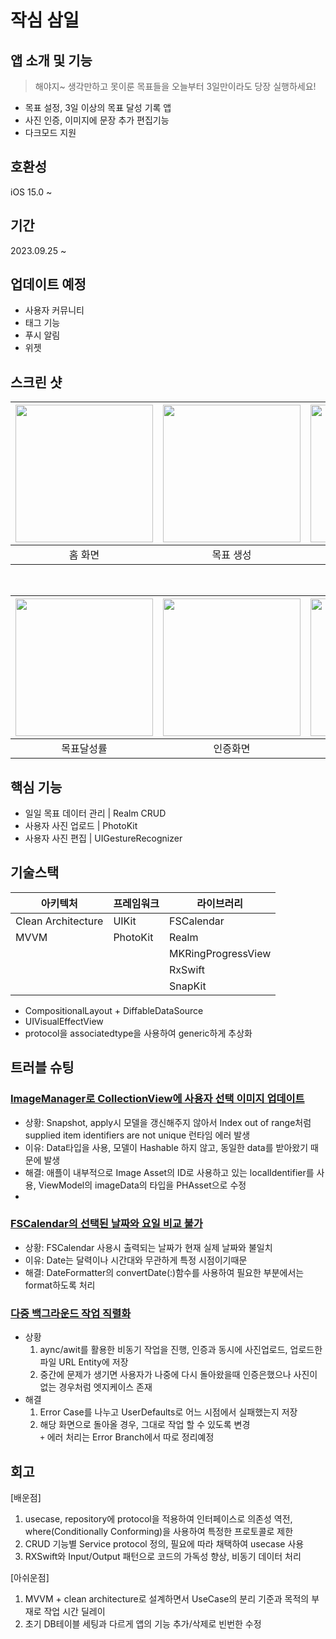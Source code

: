 # 작심 삼일

## 앱 소개 및 기능
> 해야지~ 생각만하고 못이룬 목표들을 오늘부터 3일만이라도 당장 실행하세요!

 - 목표 설정, 3일 이상의 목표 달성 기록 앱</br>
 - 사진 인증, 이미지에 문장 추가 편집기능</br>
 - 다크모드 지원

## 호환성
iOS 15.0 ~

## 기간
2023.09.25 ~ 

## 업데이트 예정
- 사용자 커뮤니티
- 태그 기능
- 푸시 알림
- 위젯

## 스크린 샷
|<img src="https://github.com/DONG-WOON/StickToIt/assets/80871083/6465b944-28b3-47a7-b768-9f2eaf477346" width=220>|<img src="https://github.com/DONG-WOON/StickToIt/assets/80871083/48646356-450b-46f6-9fb8-31bc1d318b69" width=220>|<img src="https://github.com/DONG-WOON/StickToIt/assets/80871083/da2daa46-cf56-49e9-b034-6180915635e1" width=220>|
|:-:|:-:|:-:|
|홈 화면|목표 생성|캘린더|
</br>

|<img src="https://github.com/DONG-WOON/StickToIt/assets/80871083/91458add-2819-4401-8f04-438d35238965" width=220>|<img src="https://github.com/DONG-WOON/StickToIt/assets/80871083/debbd251-332d-422b-9af6-66d1c9b401c0" width=220>|<img src="https://github.com/DONG-WOON/StickToIt/assets/80871083/7fd17ffe-46fe-49c1-8b44-4cdfdbf446e2" width=220>|
|:-:|:-:|:-:|
|목표달성률|인증화면|이미지 편집|


## 핵심 기능
- 일일 목표 데이터 관리 | Realm CRUD
- 사용자 사진 업로드 | PhotoKit
- 사용자 사진 편집 | UIGestureRecognizer

## 기술스택 
|          아키텍처            |   프레임워크  |       라이브러리        |
|            --              |     --     |     --               |
|     Clean Architecture     |   UIKit    |      FSCalendar     |
|           MVVM             |   PhotoKit |       Realm          | 
|                            |            |        MKRingProgressView    |
|                            |            |           RxSwift           |
|                            |            |           SnapKit           |
+ CompositionalLayout + DiffableDataSource
+ UIVisualEffectView
+ protocol을 associatedtype을 사용하여 generic하게 추상화

## 트러블 슈팅

### [ImageManager로 CollectionView에 사용자 선택 이미지 업데이트](https://github.com/DONG-WOON/StickToIt/commit/7d824089d35b5d5184f96c28808fedb68bc9305a)
- 상황: Snapshot, apply시 모델을 갱신해주지 않아서 Index out of range처럼 supplied item identifiers are not unique 런타임 에러 발생
- 이유: Data타입을 사용, 모델이 Hashable 하지 않고, 동일한 data를 받아왔기 때문에 발생
- 해결: 애플이 내부적으로 Image Asset의 ID로 사용하고 있는 localIdentifier를 사용, ViewModel의 imageData의 타입을 PHAsset으로 수정
- 
### [FSCalendar의 선택된 날짜와 요일 비교 불가](https://github.com/DONG-WOON/StickToIt/commit/a60bcc0582c6d1ad0fb86df33fc78f944620f89b)
- 상황: FSCalendar 사용시 출력되는 날짜가 현재 실제 날짜와 불일치
- 이유: Date는 달력이나 시간대와 무관하게 특정 시점이기때문
- 해결: DateFormatter의 convertDate(:)함수를 사용하여 필요한 부분에서는 format하도록 처리

### [다중 백그라운드 작업 직렬화](https://github.com/DONG-WOON/StickToIt/commit/0d9c88e46a30826d2ddfde0f1a515755c3485948)
- 상황
    1. aync/awit를 활용한 비동기 작업을 진행, 인증과 동시에 사진업로드, 업로드한 파일 URL Entity에 저장
    2. 중간에 문제가 생기면 사용자가 나중에 다시 돌아왔을때 인증은했으나 사진이 없는 경우처럼 엣지케이스 존재
- 해결
    1. Error Case를 나누고 UserDefaults로 어느 시점에서 실패했는지 저장
    2. 해당 화면으로 돌아올 경우, 그대로 작업 할 수 있도록 변경</br>
    `+` 에러 처리는 Error Branch에서 따로 정리예정    
## 회고
[배운점]
1. usecase, repository에 protocol을 적용하여 인터페이스로 의존성 역전, where(Conditionally Conforming)을 사용하여 특정한 프로토콜로 제한
2. CRUD 기능별 Service protocol 정의, 필요에 따라 채택하여 usecase 사용
3. RXSwift와 Input/Output 패턴으로 코드의 가독성 향상, 비동기 데이터 처리

[아쉬운점]
1. MVVM + clean architecture로 설계하면서 UseCase의 분리 기준과 목적의 부재로 작업 시간 딜레이</br>
2. 초기 DB테이블 세팅과 다르게 앱의 기능 추가/삭제로 빈번한 수정

